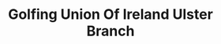 ---
title: "Golfing Union Of Ireland Ulster Branch"
address: "5, Forest Grove Business Park, Newtownbreda Rd, Belfast, County Antrim BT8 6AW"
tel: "028 9049 1891"
county: "Antrim"
category: "Pitch And Putt"
type: "Content"
lat: "54.550547"
lng: "-5.922497"
---